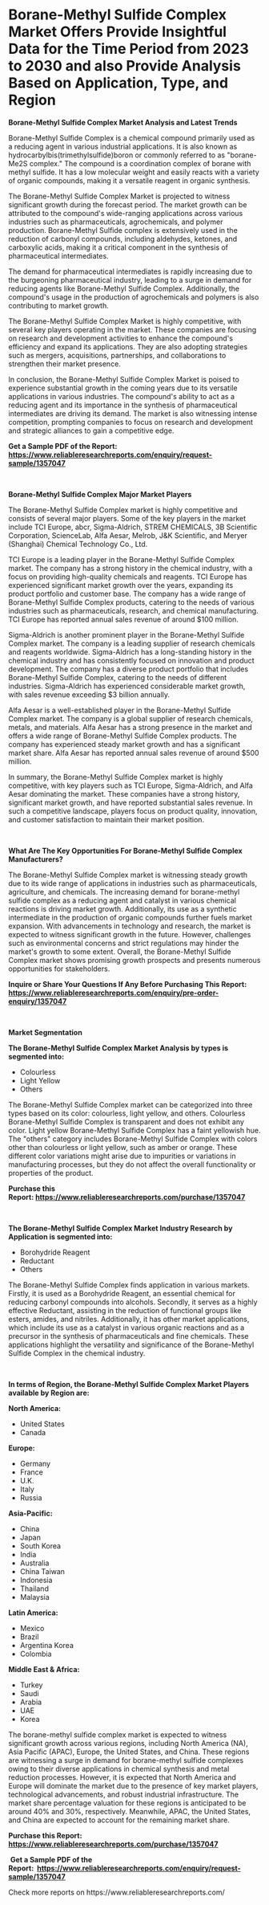 <p><h1>Borane-Methyl Sulfide Complex Market Offers Provide Insightful Data for the Time Period from 2023 to 2030 and also Provide Analysis Based on Application, Type, and Region</h1></p><p><strong>Borane-Methyl Sulfide Complex Market Analysis and Latest Trends</strong></p>
<p><p>Borane-Methyl Sulfide Complex is a chemical compound primarily used as a reducing agent in various industrial applications. It is also known as hydrocarbylbis(trimethylsulfide)boron or commonly referred to as "borane-Me2S complex." The compound is a coordination complex of borane with methyl sulfide. It has a low molecular weight and easily reacts with a variety of organic compounds, making it a versatile reagent in organic synthesis.</p><p>The Borane-Methyl Sulfide Complex Market is projected to witness significant growth during the forecast period. The market growth can be attributed to the compound's wide-ranging applications across various industries such as pharmaceuticals, agrochemicals, and polymer production. Borane-Methyl Sulfide complex is extensively used in the reduction of carbonyl compounds, including aldehydes, ketones, and carboxylic acids, making it a critical component in the synthesis of pharmaceutical intermediates.</p><p>The demand for pharmaceutical intermediates is rapidly increasing due to the burgeoning pharmaceutical industry, leading to a surge in demand for reducing agents like Borane-Methyl Sulfide Complex. Additionally, the compound's usage in the production of agrochemicals and polymers is also contributing to market growth.</p><p>The Borane-Methyl Sulfide Complex Market is highly competitive, with several key players operating in the market. These companies are focusing on research and development activities to enhance the compound's efficiency and expand its applications. They are also adopting strategies such as mergers, acquisitions, partnerships, and collaborations to strengthen their market presence.</p><p>In conclusion, the Borane-Methyl Sulfide Complex Market is poised to experience substantial growth in the coming years due to its versatile applications in various industries. The compound's ability to act as a reducing agent and its importance in the synthesis of pharmaceutical intermediates are driving its demand. The market is also witnessing intense competition, prompting companies to focus on research and development and strategic alliances to gain a competitive edge.</p></p>
<p><strong>Get a Sample PDF of the Report:&nbsp; <a href="https://www.reliableresearchreports.com/enquiry/request-sample/1357047">https://www.reliableresearchreports.com/enquiry/request-sample/1357047</a></strong></p>
<p>&nbsp;</p>
<p><strong>Borane-Methyl Sulfide Complex Major Market Players</strong></p>
<p><p>The Borane-Methyl Sulfide Complex market is highly competitive and consists of several major players. Some of the key players in the market include TCI Europe, abcr, Sigma-Aldrich, STREM CHEMICALS, 3B Scientific Corporation, ScienceLab, Alfa Aesar, Melrob, J&K Scientific, and Meryer (Shanghai) Chemical Technology Co., Ltd.</p><p>TCI Europe is a leading player in the Borane-Methyl Sulfide Complex market. The company has a strong history in the chemical industry, with a focus on providing high-quality chemicals and reagents. TCI Europe has experienced significant market growth over the years, expanding its product portfolio and customer base. The company has a wide range of Borane-Methyl Sulfide Complex products, catering to the needs of various industries such as pharmaceuticals, research, and chemical manufacturing. TCI Europe has reported annual sales revenue of around $100 million.</p><p>Sigma-Aldrich is another prominent player in the Borane-Methyl Sulfide Complex market. The company is a leading supplier of research chemicals and reagents worldwide. Sigma-Aldrich has a long-standing history in the chemical industry and has consistently focused on innovation and product development. The company has a diverse product portfolio that includes Borane-Methyl Sulfide Complex, catering to the needs of different industries. Sigma-Aldrich has experienced considerable market growth, with sales revenue exceeding $3 billion annually.</p><p>Alfa Aesar is a well-established player in the Borane-Methyl Sulfide Complex market. The company is a global supplier of research chemicals, metals, and materials. Alfa Aesar has a strong presence in the market and offers a wide range of Borane-Methyl Sulfide Complex products. The company has experienced steady market growth and has a significant market share. Alfa Aesar has reported annual sales revenue of around $500 million.</p><p>In summary, the Borane-Methyl Sulfide Complex market is highly competitive, with key players such as TCI Europe, Sigma-Aldrich, and Alfa Aesar dominating the market. These companies have a strong history, significant market growth, and have reported substantial sales revenue. In such a competitive landscape, players focus on product quality, innovation, and customer satisfaction to maintain their market position.</p></p>
<p>&nbsp;</p>
<p><strong>What Are The Key Opportunities For Borane-Methyl Sulfide Complex Manufacturers?</strong></p>
<p><p>The Borane-Methyl Sulfide Complex market is witnessing steady growth due to its wide range of applications in industries such as pharmaceuticals, agriculture, and chemicals. The increasing demand for borane-methyl sulfide complex as a reducing agent and catalyst in various chemical reactions is driving market growth. Additionally, its use as a synthetic intermediate in the production of organic compounds further fuels market expansion. With advancements in technology and research, the market is expected to witness significant growth in the future. However, challenges such as environmental concerns and strict regulations may hinder the market's growth to some extent. Overall, the Borane-Methyl Sulfide Complex market shows promising growth prospects and presents numerous opportunities for stakeholders.</p></p>
<p><strong>Inquire or Share Your Questions If Any Before Purchasing This Report: <a href="https://www.reliableresearchreports.com/enquiry/pre-order-enquiry/1357047">https://www.reliableresearchreports.com/enquiry/pre-order-enquiry/1357047</a></strong></p>
<p>&nbsp;</p>
<p><strong>Market Segmentation</strong></p>
<p><strong>The Borane-Methyl Sulfide Complex Market Analysis by types is segmented into:</strong></p>
<p><ul><li>Colourless</li><li>Light Yellow</li><li>Others</li></ul></p>
<p><p>The Borane-Methyl Sulfide Complex market can be categorized into three types based on its color: colourless, light yellow, and others. Colourless Borane-Methyl Sulfide Complex is transparent and does not exhibit any color. Light yellow Borane-Methyl Sulfide Complex has a faint yellowish hue. The "others" category includes Borane-Methyl Sulfide Complex with colors other than colourless or light yellow, such as amber or orange. These different color variations might arise due to impurities or variations in manufacturing processes, but they do not affect the overall functionality or properties of the product.</p></p>
<p><strong>Purchase this Report:&nbsp;<a href="https://www.reliableresearchreports.com/purchase/1357047">https://www.reliableresearchreports.com/purchase/1357047</a></strong></p>
<p>&nbsp;</p>
<p><strong>The Borane-Methyl Sulfide Complex Market Industry Research by Application is segmented into:</strong></p>
<p><ul><li>Borohydride Reagent</li><li>Reductant</li><li>Others</li></ul></p>
<p><p>The Borane-Methyl Sulfide Complex finds application in various markets. Firstly, it is used as a Borohydride Reagent, an essential chemical for reducing carbonyl compounds into alcohols. Secondly, it serves as a highly effective Reductant, assisting in the reduction of functional groups like esters, amides, and nitriles. Additionally, it has other market applications, which include its use as a catalyst in various organic reactions and as a precursor in the synthesis of pharmaceuticals and fine chemicals. These applications highlight the versatility and significance of the Borane-Methyl Sulfide Complex in the chemical industry.</p></p>
<p>&nbsp;</p>
<p><strong>In terms of Region, the Borane-Methyl Sulfide Complex Market Players available by Region are:</strong></p>
<p>
    <p> <strong> North America: </strong>
        <ul>
            <li>United States</li>
            <li>Canada</li>
        </ul>
        </p> 
    <p> <strong> Europe: </strong>
        <ul>
            <li>Germany</li>
            <li>France</li>
            <li>U.K.</li>
            <li>Italy</li>
            <li>Russia</li>
        </ul>
        </p> 
    <p> <strong> Asia-Pacific: </strong>
        <ul>
            <li>China</li>
            <li>Japan</li>
            <li>South Korea</li>
            <li>India</li>
            <li>Australia</li>
            <li>China Taiwan</li>
            <li>Indonesia</li>
            <li>Thailand</li>
            <li>Malaysia</li>
        </ul>
        </p> 
    <p> <strong> Latin America: </strong>
        <ul>
            <li>Mexico</li>
            <li>Brazil</li>
            <li>Argentina Korea</li>
            <li>Colombia</li>
        </ul>
        </p> 
    <p> <strong> Middle East & Africa: </strong>
        <ul>
            <li>Turkey</li>
            <li>Saudi</li>
            <li>Arabia</li>
            <li>UAE</li>
            <li>Korea</li>
        </ul>
    </p>
    </p>
<p><p>The borane-methyl sulfide complex market is expected to witness significant growth across various regions, including North America (NA), Asia Pacific (APAC), Europe, the United States, and China. These regions are witnessing a surge in demand for borane-methyl sulfide complexes owing to their diverse applications in chemical synthesis and metal reduction processes. However, it is expected that North America and Europe will dominate the market due to the presence of key market players, technological advancements, and robust industrial infrastructure. The market share percentage valuation for these regions is anticipated to be around 40% and 30%, respectively. Meanwhile, APAC, the United States, and China are expected to account for the remaining market share.</p></p>
<p><strong>Purchase this Report: <a href="https://www.reliableresearchreports.com/purchase/1357047">https://www.reliableresearchreports.com/purchase/1357047</a></strong></p>
<p>&nbsp;<strong>Get a Sample PDF of the Report:&nbsp;&nbsp;<a href="https://www.reliableresearchreports.com/enquiry/request-sample/1357047">https://www.reliableresearchreports.com/enquiry/request-sample/1357047</a></strong></p>
<p><strong></strong></p>
<p>Check more reports on https://www.reliableresearchreports.com/</p>